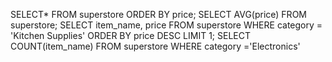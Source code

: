 SELECT*
FROM superstore
ORDER BY price;
SELECT AVG(price)
FROM superstore;
SELECT item_name, price
FROM superstore
WHERE category = 'Kitchen Supplies'
ORDER BY price DESC
LIMIT 1;
SELECT COUNT(item_name)
FROM superstore
WHERE category ='Electronics'
